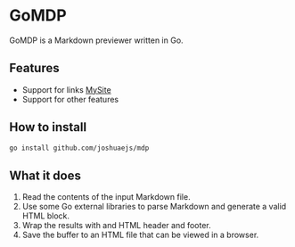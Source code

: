 # GoMDP

GoMDP is a Markdown previewer written in Go.

## Features

* Support for links [MySite](https://joshuaejs.me)
* Support for other features

## How to install

```txt
go install github.com/joshuaejs/mdp
```

## What it does

1. Read the contents of the input Markdown file.
2. Use some Go external libraries to parse Markdown and generate a valid HTML block.
3. Wrap the results with and HTML header and footer.
4. Save the buffer to an HTML file that can be viewed in a browser.
